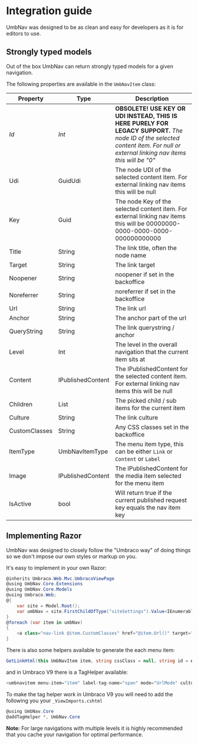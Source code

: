 # Integration guide

UmbNav was designed to be as clean and easy for developers as it is for editors to use.

## Strongly typed models

Out of the box UmbNav can return strongly typed models for a given navigation.

The following properties are available in the `UmbNavItem` class:

| Property          | Type              | Description |
|-------------------|-------------------|-------------|
| *Id*                | *Int*           | **OBSOLETE! USE KEY OR UDI INSTEAD, THIS IS HERE PURELY FOR LEGACY SUPPORT.** *The node ID of the selected content item. For null or external linking nav items this will be "0"* |
| Udi               | GuidUdi           | The node UDI of the selected content item. For external linking nav items this will be null |
| Key               | Guid           | The node Key of the selected content item. For external linking nav items this will be 00000000-0000-0000-0000-000000000000 |
| Title             | String            | The link title, often the node name |
| Target            | String            | The link target |
| Noopener          | String          	| noopener if set in the backoffice |
| Noreferrer        | String         	| noreferrer  if set in the backoffice |
| Url               | String            | The link url |
| Anchor            | String            | The anchor part of the url |
| QueryString       | String            | The link querystring / anchor |
| Level             | Int               | The level in the overall navigation that the current item sits at |
| Content           | IPublishedContent | The IPublishedContent for the selected content item. For external linking nav items this will be null |
| Children          | List              | The picked child / sub items for the current item |
| Culture           | String            | The link culture
| CustomClasses     | String            | Any CSS classes set in the backoffice
| ItemType     		| UmbNavItemType    | The menu item type, this can be either `Link` or `Content` or `Label` |
| Image     		| IPublishedContent | The IPublishedContent for the media item selected for the menu item |
| IsActive     		| bool | Will return true if the current published request key equals the nav item key |

## Implementing Razor

UmbNav was designed to closely follow the "Umbraco way" of doing things so we don't impose our own styles or markup on you.

It's easy to implement in your own Razor:

```csharp
@inherits Umbraco.Web.Mvc.UmbracoViewPage
@using UmbNav.Core.Extensions
@using UmbNav.Core.Models
@using Umbraco.Web;
@{
    var site = Model.Root();
    var umbNav = site.FirstChildOfType("siteSettings").Value<IEnumerable<UmbNavItem>>("umbNavPE");
}
@foreach (var item in umbNav)
{
    <a class="nav-link @item.CustomClasses" href="@item.Url()" target="@item.Target" rel="@item.Noopener @item.Noreferrer">@item.Title</a>
}
```

There is also some helpers available to generate the each menu item:

 ```csharp
 GetLinkHtml(this UmbNavItem item, string cssClass = null, string id = null, string culture = null, UrlMode mode = UrlMode.Default, string labelTagName = "span", object htmlAttributes = null, string activeClass = null)
 ```

and in Umbraco V9 there is a TagHelper available:

```csharp
<umbnavitem menu-item="item" label-tag-name="span" mode="UrlMode" culture="Culture" active-class=""></umbnavitem>
```
To make the tag helper work in Umbraco V9 you will need to add the following you your `_ViewImports.cshtml`

```csharp
@using UmbNav.Core
@addTagHelper *, UmbNav.Core
```

**Note:** For large navigations with multiple levels it is highly recommended that you cache your navigation for optimal performance.
